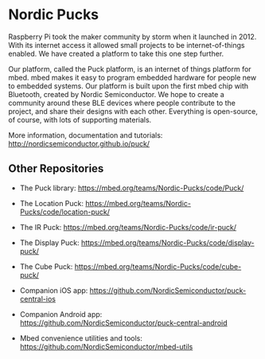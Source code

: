 # Nordic Pucks


Raspberry Pi took the maker community by storm when it launched in 2012. With its internet access it allowed small projects to be internet-of-things enabled. We have created a platform to take this one step further.

Our platform, called the Puck platform, is an internet of things platform for mbed. mbed makes it easy to program embedded hardware for people new to embedded systems. Our platform is built upon the first mbed chip with Bluetooth, created by Nordic Semiconductor. We hope to create a community around these BLE devices where people contribute to the project, and share their designs with each other. Everything is open-source, of course, with lots of supporting materials.

More information, documentation and tutorials: http://nordicsemiconductor.github.io/puck/


## Other Repositories

- The Puck library: https://mbed.org/teams/Nordic-Pucks/code/Puck/
- The Location Puck: https://mbed.org/teams/Nordic-Pucks/code/location-puck/
- The IR Puck: https://mbed.org/teams/Nordic-Pucks/code/ir-puck/
- The Display Puck: https://mbed.org/teams/Nordic-Pucks/code/display-puck/
- The Cube Puck: https://mbed.org/teams/Nordic-Pucks/code/cube-puck/

- Companion iOS app: https://github.com/NordicSemiconductor/puck-central-ios
- Companion Android app: https://github.com/NordicSemiconductor/puck-central-android
- Mbed convenience utilities and tools: https://github.com/NordicSemiconductor/mbed-utils
